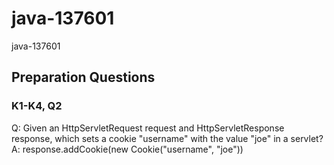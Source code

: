 # java-137601
java-137601

## Preparation Questions
### K1-K4, Q2
Q: Given an HttpServletRequest request and HttpServletResponse response, which sets a cookie "username" with the value "joe" in a servlet?
A: response.addCookie(new Cookie("username", "joe"))
